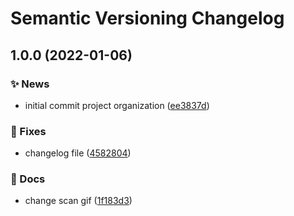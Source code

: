 # Semantic Versioning Changelog

## 1.0.0 (2022-01-06)


### :sparkles: News

* initial commit project organization ([ee3837d](https://github.com/lpmatos/dummy-port-scanner/commit/ee3837dca9114db9980ceef7a44c8daa26c93e41))


### :bug: Fixes

* changelog file ([4582804](https://github.com/lpmatos/dummy-port-scanner/commit/4582804f4f57986d745407da73e9e8d685861b86))


### :memo: Docs

* change scan gif ([1f183d3](https://github.com/lpmatos/dummy-port-scanner/commit/1f183d32750102ba3c34bc992dd87fd42834c6b0))
